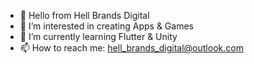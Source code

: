 - 👋 Hello from Hell Brands Digital
- 👀 I’m interested in creating Apps & Games
- 🌱 I’m currently learning Flutter & Unity
- 📫 How to reach me: hell_brands_digital@outlook.com

<!---
HellBrandsDigital/HellBrandsDigital is a ✨ special ✨ repository because its `README.md` (this file) appears on your GitHub profile.
You can click the Preview link to take a look at your changes.
--->

